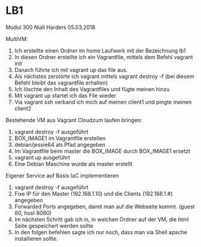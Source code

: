 # LB1
Modul 300
Niall Harders
05.03.2018

MultiVM:

1. Ich erstellte einen Ordner im home Laufwerk mit der Bezeichnung lb1
2. In diesen Ordner erstellte ich ein Vagrantfile, mittels dem Befehl vagrant init
3. Danach führte ich mit vagrant up das file aus.
4. Als nächstes zerstörte ich vagrant mittels vagrant destroy -f (bei diesem Befehl bleibt das vagrantfile erhalten)
5. Ich löschte den Inhalt des Vagrantfiles und fügte meinen hinzu
6. Mit vagrant up startet ich das File wieder
7. Via vagrant ssh verband ich mich auf meinen client1 und pingte meinen client2



Bestehende VM aus Vagrant Cloudzum laufen bringen:

1. vagrant destroy -f ausgeführt
2. BOX_IMAGE1 im Vagrantfile erstellen
3. debian/jessie64 als Pfad angegeben
4. Im Vagrantfile beim master die BOX_IMAGE durch BOX_IMAGE1 ersetzt
5. vagrant up ausgeführt
6. Eine Debian Maschine wurde als master erstellt



Eigener Service auf Basis IaC implementieren

1. vagrant destroy -f ausgeführt
2. Fixe IP für den Master (192.168.1.10) und die Clients (192.168.1.#) angegeben
3. Forwarded Ports angegeben, damit man auf die Webseite kommt. (guest 80, host 8080)
4. Im nächsten Schritt gab ich in, in welchen Ordner auf der VM, die html Seite gespeichert werden sollte
5. In den folgen befehlen sagte ich nur noch, dass man via Shell apache installieren sollte.
